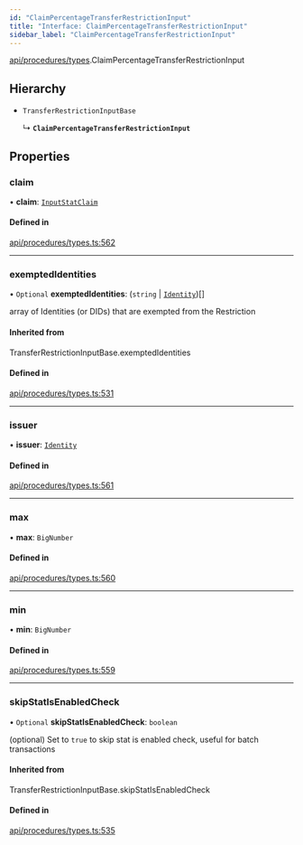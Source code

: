 ```yaml
---
id: "ClaimPercentageTransferRestrictionInput"
title: "Interface: ClaimPercentageTransferRestrictionInput"
sidebar_label: "ClaimPercentageTransferRestrictionInput"
---
```


[api/procedures/types](../../../../../modules/API/Procedures/Types/Types.md).ClaimPercentageTransferRestrictionInput

## Hierarchy

- `TransferRestrictionInputBase`

  ↳ **`ClaimPercentageTransferRestrictionInput`**

## Properties

### claim

• **claim**: [`InputStatClaim`](../../../../../modules/API/Entities/Types/Types.md#inputstatclaim)

#### Defined in

[api/procedures/types.ts:562](https://github.com/PolymeshAssociation/polymesh-sdk/blob/995f17653/src/api/procedures/types.ts#L562)

___

### exemptedIdentities

• `Optional` **exemptedIdentities**: (`string` \| [`Identity`](../../../../../classes/API/Entities/Identity/Identity.md))[]

array of Identities (or DIDs) that are exempted from the Restriction

#### Inherited from

TransferRestrictionInputBase.exemptedIdentities

#### Defined in

[api/procedures/types.ts:531](https://github.com/PolymeshAssociation/polymesh-sdk/blob/995f17653/src/api/procedures/types.ts#L531)

___

### issuer

• **issuer**: [`Identity`](../../../../../classes/API/Entities/Identity/Identity.md)

#### Defined in

[api/procedures/types.ts:561](https://github.com/PolymeshAssociation/polymesh-sdk/blob/995f17653/src/api/procedures/types.ts#L561)

___

### max

• **max**: `BigNumber`

#### Defined in

[api/procedures/types.ts:560](https://github.com/PolymeshAssociation/polymesh-sdk/blob/995f17653/src/api/procedures/types.ts#L560)

___

### min

• **min**: `BigNumber`

#### Defined in

[api/procedures/types.ts:559](https://github.com/PolymeshAssociation/polymesh-sdk/blob/995f17653/src/api/procedures/types.ts#L559)

___

### skipStatIsEnabledCheck

• `Optional` **skipStatIsEnabledCheck**: `boolean`

(optional) Set to `true` to skip stat is enabled check, useful for batch transactions

#### Inherited from

TransferRestrictionInputBase.skipStatIsEnabledCheck

#### Defined in

[api/procedures/types.ts:535](https://github.com/PolymeshAssociation/polymesh-sdk/blob/995f17653/src/api/procedures/types.ts#L535)
